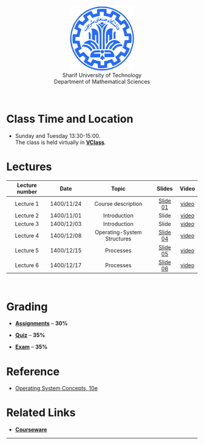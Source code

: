 <center><img src=".\Images\SharifUT.png" alt="" height='170' width='170' /></center>
<center> Sharif University of Technology <br> Department of Mathematical Sciences </center>
<br>
<br>


# Class Time and Location
* Sunday and Tuesday 13:30-15:00.
<br>The class is held virtually in [**VClass**](https://vc.sharif.edu/ch/ostovari.mojtaba).

[comment]: <> (# Presentation Team)

[comment]: <> (<!-- <table>)

[comment]: <> (  <tr>)

[comment]: <> (    <td colspan="5"><center><span style="font-weight:bold">Lecturer</span></center></td>)

[comment]: <> (  </tr>)

[comment]: <> (  <tr>)

[comment]: <> (    <td colspan="2"><center><img src=".\Images\S.jpg" border='0' alt="" height='200' width='200' /></center></td>)

[comment]: <> (    <td colspan="3"><center><a href="MAILTO:ostovari.mojtaba@gmail.com">Mojtaba Ostovari</a><br>ostovari.mojtaba@gmail.com</center></td>)

[comment]: <> (  </tr>)

[comment]: <> ( </table> -->)

[comment]: <> (<br>)


# Lectures

| Lecture number | Date | Topic | Slides | Video | 
| :------------: |:----:| :--------------:| :-----:| :-----: |
| Lecture 1 |  1400/11/24 | Course description | <a href=".\Slides\02.pdf">Slide 01</a> | <a href="https://cw.sharif.edu/pluginfile.php/478301/mod_folder/content/0/01.mkv?forcedownload=1">video</a> |
| Lecture 2 |  1400/11/01 | Introduction | Slide | <a href="https://cw.sharif.edu/pluginfile.php/478301/mod_folder/content/0/02.mkv?forcedownload=1">video</a> |
| Lecture 3 |  1400/12/03 | Introduction | Slide | <a href="https://cw.sharif.edu/pluginfile.php/478301/mod_folder/content/0/03.mkv?forcedownload=1">video</a> |
| Lecture 4 |  1400/12/08 | Operating-System Structures | <a href=".\Slides\04.pdf">Slide 04</a> | <a href="https://cw.sharif.edu/pluginfile.php/478301/mod_folder/content/0/04.mkv?forcedownload=1">video</a> |
| Lecture 5 |  1400/12/15 | Processes | <a href=".\Slides\05.pdf">Slide 05</a> | <a href="https://cw.sharif.edu/pluginfile.php/478301/mod_folder/content/0/05.mkv?forcedownload=1">video</a> |
| Lecture 6 |  1400/12/17 | Processes | <a href=".\Slides\06.pdf">Slide 06</a> | <a href="https://cw.sharif.edu/pluginfile.php/478301/mod_folder/content/0/06.mkv?forcedownload=1">video</a> |
<br>



[comment]: <> (# Assignments )

[comment]: <> (*  ### Homework 0 ###)
  
[comment]: <> (   The first series of exercises released in ...)
  

# Grading

* [**Assignments**](#assignments) – <b>30%</b>

* [**Quiz**](#quiz) – <b>35%</b>

* [**Exam**](#Exam) – <b>35%</b>



# Reference
* <a href="https://www.os-book.com/OS10/">
  Operating System Concepts, 10e</a>


# Related Links

* [**Courseware**](https://cw.sharif.edu/course/view.php?id=9280)



---
